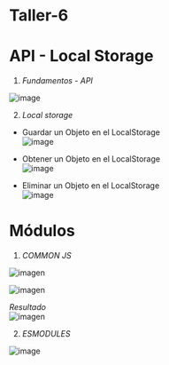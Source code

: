 # Taller-6
# API - Local Storage<br>
1.  _Fundamentos - API_ <br>

![image](https://github.com/DennisCatana/taller-06/assets/150082943/2c3586ed-66cb-4c9e-bee8-cdc732991832)

2. _Local storage_ <br>
- Guardar un Objeto en el LocalStorage<br>
![image](https://github.com/DennisCatana/taller-06/assets/117744033/848a9c23-fa3b-49d9-9ffd-88b378a16b51)<br>

- Obtener un Objeto en el LocalStorage<br>
![image](https://github.com/DennisCatana/taller-06/assets/117744033/38945088-506a-4193-b5ff-c7828dbf2f04)

- Eliminar un Objeto en el LocalStorage<br>
![image](https://github.com/DennisCatana/taller-06/assets/117744033/d45d12e3-228d-46b5-8247-e09ce09260b6)<br>


# Módulos<br>
1.  _COMMON JS_ <br>

![imagen](https://github.com/DennisCatana/taller-06/assets/117743657/3d34cb5e-a197-4191-b7b5-40dc2b0a57ea) <br>

![imagen](https://github.com/DennisCatana/taller-06/assets/117743657/1a9024b5-47e3-4d00-8b47-6680a8256a9d) <br>
 
_Resultado_ <br>
![imagen](https://github.com/DennisCatana/taller-06/assets/117743657/36e11aff-52c1-4ea5-873b-94b1e5753543)



2. _ESMODULES_ <br>
  
![image](https://github.com/DennisCatana/taller-06/assets/139184732/e0cb2ede-f4be-4a9a-a37e-bcea8e674626)

